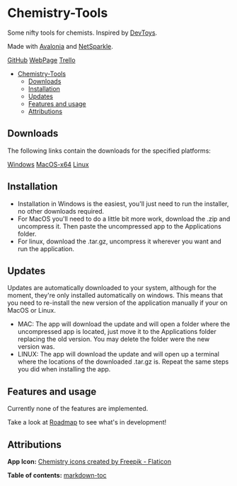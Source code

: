 # Chemistry-Tools
Some nifty tools for chemists. Inspired by [DevToys](https://github.com/veler/DevToys).

Made with [Avalonia](https://github.com/AvaloniaUI/Avalonia) and [NetSparkle](https://github.com/NetSparkleUpdater/NetSparkle).

[GitHub](https://github.com/ElrohirGT/Chemistry-Tools/) [WebPage](https://chemistry-tools.netlify.app/) [Trello](https://trello.com/b/fFzjvGlI/chemistry-app)

- [Chemistry-Tools](#chemistry-tools)
  * [Downloads](#downloads)
  * [Installation](#installation)
  * [Updates](#updates)
  * [Features and usage](#features-and-usage)
  * [Attributions](#attributions)

## Downloads
The following links contain the downloads for the specified platforms:

[Windows](https://chemistry-tools.netlify.app/windows/Chemistry%20Tools%20Installer.exe) [MacOS-x64](https://chemistry-tools.netlify.app/macos/Chemistry%20Tools%20%28OSX-x64%29%200.0.0.zip) [Linux](https://chemistry-tools.netlify.app/linux/Chemistry%20Tools%20%28Linux-x64%29%200.0.0.tar.gz)

## Installation
* Installation in Windows is the easiest, you'll just need to run the installer, no other downloads required.
* For MacOS you'll need to do a little bit more work, download the .zip and uncompress it. Then paste the uncompressed app to the Applications folder.
* For linux, download the .tar.gz, uncompress it wherever you want and run the application.

## Updates
Updates are automatically downloaded to your system, although for the moment, they're only installed automatically on windows. This means that you need to re-install the new version of the application manually if your on MacOS or Linux.

* MAC: The app will download the update and will open a folder where the uncompressed app is located, just move it to the Applications folder replacing the old version. You may delete the folder were the new version was.
* LINUX: The app will download the update and will open up a terminal where the locations of the downloaded .tar.gz is. Repeat the same steps you did when installing the app.

## Features and usage
Currently none of the features are implemented.

Take a look at [Roadmap](#roadmap) to see what's in development!

## Attributions
**App Icon:**
<a href="https://www.flaticon.com/free-icons/chemistry" title="chemistry icons">Chemistry icons created by Freepik - Flaticon</a>

**Table of contents:**
<a href='http://ecotrust-canada.github.io/markdown-toc/'>markdown-toc</a>
